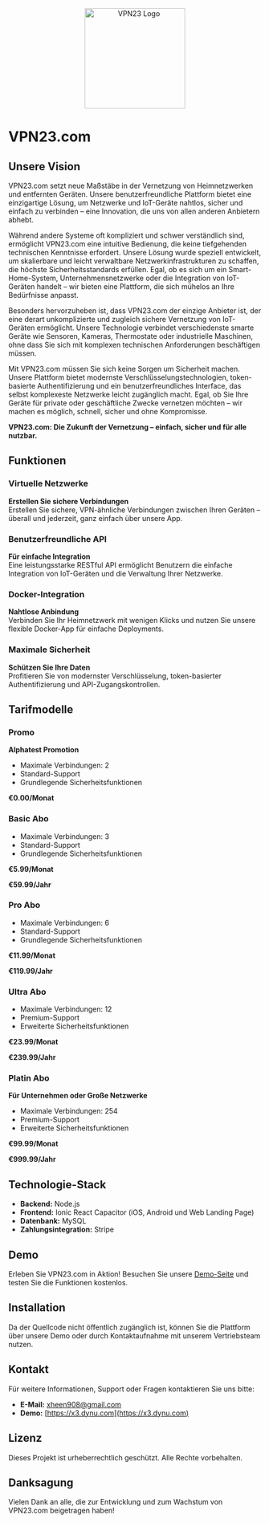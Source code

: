

<div align="center">
    <img src="https://x3.dynu.com/assets/logo-D3O0-4lF.png" alt="VPN23 Logo" width="200"/>
</div>

# VPN23.com


## Unsere Vision

VPN23.com setzt neue Maßstäbe in der Vernetzung von Heimnetzwerken und entfernten Geräten. Unsere benutzerfreundliche Plattform bietet eine einzigartige Lösung, um Netzwerke und IoT-Geräte nahtlos, sicher und einfach zu verbinden – eine Innovation, die uns von allen anderen Anbietern abhebt.

Während andere Systeme oft kompliziert und schwer verständlich sind, ermöglicht VPN23.com eine intuitive Bedienung, die keine tiefgehenden technischen Kenntnisse erfordert. Unsere Lösung wurde speziell entwickelt, um skalierbare und leicht verwaltbare Netzwerkinfrastrukturen zu schaffen, die höchste Sicherheitsstandards erfüllen. Egal, ob es sich um ein Smart-Home-System, Unternehmensnetzwerke oder die Integration von IoT-Geräten handelt – wir bieten eine Plattform, die sich mühelos an Ihre Bedürfnisse anpasst.

Besonders hervorzuheben ist, dass VPN23.com der einzige Anbieter ist, der eine derart unkomplizierte und zugleich sichere Vernetzung von IoT-Geräten ermöglicht. Unsere Technologie verbindet verschiedenste smarte Geräte wie Sensoren, Kameras, Thermostate oder industrielle Maschinen, ohne dass Sie sich mit komplexen technischen Anforderungen beschäftigen müssen.

Mit VPN23.com müssen Sie sich keine Sorgen um Sicherheit machen. Unsere Plattform bietet modernste Verschlüsselungstechnologien, token-basierte Authentifizierung und ein benutzerfreundliches Interface, das selbst komplexeste Netzwerke leicht zugänglich macht. Egal, ob Sie Ihre Geräte für private oder geschäftliche Zwecke vernetzen möchten – wir machen es möglich, schnell, sicher und ohne Kompromisse.

**VPN23.com: Die Zukunft der Vernetzung – einfach, sicher und für alle nutzbar.**

## Funktionen

### Virtuelle Netzwerke
**Erstellen Sie sichere Verbindungen**  
Erstellen Sie sichere, VPN-ähnliche Verbindungen zwischen Ihren Geräten – überall und jederzeit, ganz einfach über unsere App.

### Benutzerfreundliche API
**Für einfache Integration**  
Eine leistungsstarke RESTful API ermöglicht Benutzern die einfache Integration von IoT-Geräten und die Verwaltung Ihrer Netzwerke.

### Docker-Integration
**Nahtlose Anbindung**  
Verbinden Sie Ihr Heimnetzwerk mit wenigen Klicks und nutzen Sie unsere flexible Docker-App für einfache Deployments.

### Maximale Sicherheit
**Schützen Sie Ihre Daten**  
Profitieren Sie von modernster Verschlüsselung, token-basierter Authentifizierung und API-Zugangskontrollen.

## Tarifmodelle

### Promo
**Alphatest Promotion**  

- Maximale Verbindungen: 2
- Standard-Support
- Grundlegende Sicherheitsfunktionen

**€0.00/Monat**

### Basic Abo
- Maximale Verbindungen: 3
- Standard-Support
- Grundlegende Sicherheitsfunktionen

**€5.99/Monat**

**€59.99/Jahr**

### Pro Abo
- Maximale Verbindungen: 6
- Standard-Support
- Grundlegende Sicherheitsfunktionen
  
**€11.99/Monat**

**€119.99/Jahr**

### Ultra Abo

- Maximale Verbindungen: 12
- Premium-Support
- Erweiterte Sicherheitsfunktionen

**€23.99/Monat**

**€239.99/Jahr**


### Platin Abo
**Für Unternehmen oder Große Netzwerke**  

- Maximale Verbindungen: 254
- Premium-Support
- Erweiterte Sicherheitsfunktionen

**€99.99/Monat**

**€999.99/Jahr**

## Technologie-Stack

- **Backend:** Node.js
- **Frontend:** Ionic React Capacitor (iOS, Android und Web Landing Page)
- **Datenbank:** MySQL
- **Zahlungsintegration:** Stripe

## Demo

Erleben Sie VPN23.com in Aktion! Besuchen Sie unsere [Demo-Seite](https://x3.dynu.com) und testen Sie die Funktionen kostenlos.

## Installation

Da der Quellcode nicht öffentlich zugänglich ist, können Sie die Plattform über unsere Demo oder durch Kontaktaufnahme mit unserem Vertriebsteam nutzen.

## Kontakt

Für weitere Informationen, Support oder Fragen kontaktieren Sie uns bitte:

- **E-Mail:** xheen908@gmail.com
- **Demo:** [https://x3.dynu.com](https://x3.dynu.com)

## Lizenz

Dieses Projekt ist urheberrechtlich geschützt. Alle Rechte vorbehalten.

## Danksagung

Vielen Dank an alle, die zur Entwicklung und zum Wachstum von VPN23.com beigetragen haben!

